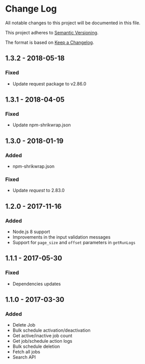 # Change Log
All notable changes to this project will be documented in this file.

This project adheres to [Semantic Versioning](http://semver.org/).

The format is based on [Keep a Changelog](http://keepachangelog.com/).

## 1.3.2 - 2018-05-18

### Fixed
- Update request package to v2.86.0

## 1.3.1 - 2018-04-05

### Fixed
- Update npm-shrikwrap.json

## 1.3.0 - 2018-01-19

### Added
- npm-shrikwrap.json

### Fixed
- Update *request* to 2.83.0

## 1.2.0 - 2017-11-16

### Added
- Node.js 8 support
- Improvements in the input validation messages
- Support for `page_size` and `offset` parameters in `getRunLogs`

## 1.1.1 - 2017-05-30

### Fixed
- Dependencies updates

## 1.1.0 - 2017-03-30

### Added
- Delete Job
- Bulk schedule activation/deactivation
- Get active/inactive job count
- Get job/schedule action logs
- Bulk schedule deletion
- Fetch all jobs
- Search API
